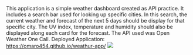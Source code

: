 This application is a simple weather dashboard created as API practice. It includes a search bar used for looking up specific cities. In this search, the current weather and forecast of the next 5 days should be display for that specific city. The UV index, temperature and humidity should also be displayed along each card for the forecast. The API used was Open Weather One Call.
Deployed Application: https://omaro454.github.io/weathur-app/
![](assets/weatherscreenshot.png)